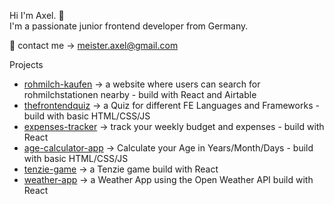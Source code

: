 <p></p>
<p>Hi I'm Axel. 👋 <br/>I'm a passionate junior frontend developer from Germany.</p>

📧 contact me → [meister.axel@gmail.com](mailto:meister.axel@gmail.com)

<p>Projects</p> 

- [rohmilch-kaufen](https://github.com/meisteraxel/rohmilch-kaufen.de) → a website where users can search for rohmilchstationen nearby - build with React and Airtable 
- [thefrontendquiz](https://github.com/meisteraxel/frontend-quiz) → a Quiz for different FE Languages and Frameworks - build with basic HTML/CSS/JS
- [expenses-tracker](https://github.com/meisteraxel/expenses-chart) → track your weekly budget and expenses - build with React
- [age-calculator-app](https://github.com/meisteraxel/age-calculator-app-main) → Calculate your Age in Years/Month/Days - build with basic HTML/CSS/JS
- [tenzie-game](https://github.com/meisteraxel/tenzie) → a Tenzie game build with React
- [weather-app](https://github.com/meisteraxel/weather-app) → a Weather App using the Open Weather API build with React



